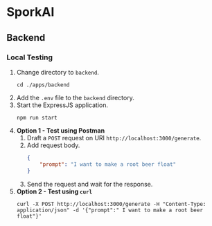 # SporkAI

## Backend

### Local Testing

1. Change directory to `backend`.
   ```shell
   cd ./apps/backend
   ```
2. Add the `.env` file to the `backend` directory.
3. Start the ExpressJS application.
   ```shell
   npm run start
   ```
4. **Option 1 - Test using Postman**
    1. Draft a `POST` request on URI `http://localhost:3000/generate`.
    2. Add request body.
       ```json
       {
           "prompt": "I want to make a root beer float"
       }  
       ```
    3. Send the request and wait for the response.
5. **Option 2 - Test using `curl`**
   ```shell
   curl -X POST http://localhost:3000/generate -H "Content-Type: application/json" -d '{"prompt":" I want to make a root beer float"}'
   ```